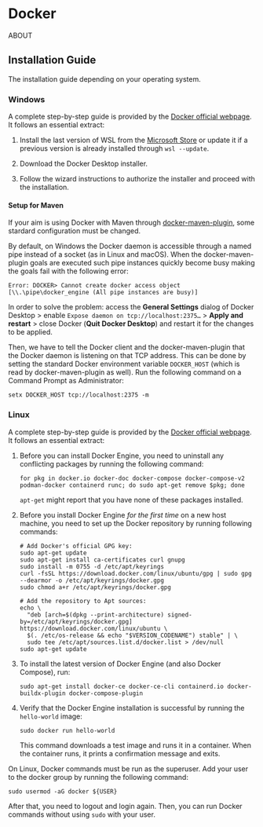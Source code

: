 
# Docker

ABOUT

## Installation Guide

The installation guide depending on your operating system.

### Windows

A complete step-by-step guide is provided by the [Docker official webpage](https://docs.docker.com/desktop/install/windows-install/). It follows an essential extract:

1. Install the last version of WSL from the [Microsoft Store](https://aka.ms/wslstorepage) or update it if a previous version is already installed through `wsl --update`.

2. Download the Docker Desktop installer.

3. Follow the wizard instructions to authorize the installer and proceed with the installation.

#### Setup for Maven

If your aim is using Docker with Maven through [docker-maven-plugin](https://github.com/fabric8io/docker-maven-plugin), some stardard configuration must be changed.<br>

By default, on Windows the Docker daemon is accessible through a named pipe instead of a socket (as in Linux and macOS). When the docker-maven-plugin goals are executed such pipe instances quickly become busy making the goals fail with the following error:
```
Error: DOCKER> Cannot create docker access object [\\.\pipe\docker_engine (All pipe instances are busy)]
```
In order to solve the problem: access the **General Settings** dialog of Docker Desktop > enable `Expose daemon on tcp://localhost:2375…` > **Apply and restart** > close Docker (**Quit Docker Desktop**) and restart it for the changes to be applied.<br>

Then, we have to tell the Docker client and the docker-maven-plugin that the Docker daemon is listening on that TCP address. This can be done by setting the standard Docker environment variable `DOCKER_HOST` (which is read by docker-maven-plugin as well). Run the following command on a Command Prompt as Administrator:
```
setx DOCKER_HOST tcp://localhost:2375 -m
```

### Linux

A complete step-by-step guide is provided by the [Docker official webpage](https://docs.docker.com/engine/install/ubuntu/). It follows an essential extract:

1. Before you can install Docker Engine, you need to uninstall any conflicting packages by running the following command:
   ```
   for pkg in docker.io docker-doc docker-compose docker-compose-v2 podman-docker containerd runc; do sudo apt-get remove $pkg; done
   ```
   `apt-get` might report that you have none of these packages installed.
   
2. Before you install Docker Engine *for the first time* on a new host machine, you need to set up the Docker repository by running following commands:
   ```
   # Add Docker's official GPG key:
   sudo apt-get update
   sudo apt-get install ca-certificates curl gnupg
   sudo install -m 0755 -d /etc/apt/keyrings
   curl -fsSL https://download.docker.com/linux/ubuntu/gpg | sudo gpg --dearmor -o /etc/apt/keyrings/docker.gpg
   sudo chmod a+r /etc/apt/keyrings/docker.gpg

   # Add the repository to Apt sources:
   echo \
     "deb [arch=$(dpkg --print-architecture) signed-by=/etc/apt/keyrings/docker.gpg] https://download.docker.com/linux/ubuntu \
     $(. /etc/os-release && echo "$VERSION_CODENAME") stable" | \
     sudo tee /etc/apt/sources.list.d/docker.list > /dev/null
   sudo apt-get update
   ```
   
3. To install the latest version of Docker Engine (and also Docker Compose), run:
   ```
   sudo apt-get install docker-ce docker-ce-cli containerd.io docker-buildx-plugin docker-compose-plugin
   ```
   
4. Verify that the Docker Engine installation is successful by running the `hello-world` image:
   ```
   sudo docker run hello-world
   ```
   This command downloads a test image and runs it in a container. When the container runs, it prints a confirmation message and exits.

On Linux, Docker commands must be run as the superuser. Add your user to the docker group by running the following command:
```
sudo usermod -aG docker ${USER}
```
After that, you need to logout and login again. Then, you can run Docker commands without using `sudo` with your user.
